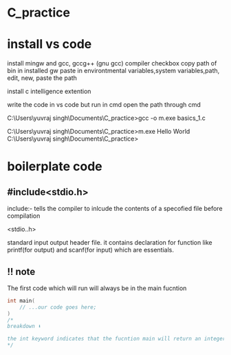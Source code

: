 # C_practice

# install vs code 

 install mingw and gcc, gccg++ (gnu gcc) compiler checkbox
 copy path of bin in installed gw
 paste in environtmental variables,system variables,path, edit, new, paste the path

install c intelligence extention

write the code in vs code but run in cmd
open the path through cmd  


C:\Users\yuvraj singh\Documents\C_practice>gcc -o m.exe basics_1.c

C:\Users\yuvraj singh\Documents\C_practice>m.exe
Hello World
C:\Users\yuvraj singh\Documents\C_practice>

# boilerplate code

## #include<stdio.h>

include:- tells the compiler to inlcude the contents of a specofied file before compilation

<stdio..h>

standard input output header file. it contains declaration for function like printf(for output) and scanf(for input) which are essentials.

## !! note 

The first code which will run will always be in the main fucntion 

```c
int main(
    // ...our code goes here;
)
/*
breakdown ⬇️

the int keyword indicates that the fucntion main will return an integer or a simple number. if code runs, it returns 0, greater number or -1 means program failed / error.
*/
```
